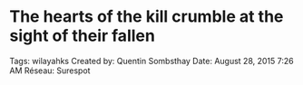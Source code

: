 # The hearts of the kill crumble at the sight of their fallen

Tags: wilayahks
Created by: Quentin Sombsthay
Date: August 28, 2015 7:26 AM
Réseau: Surespot